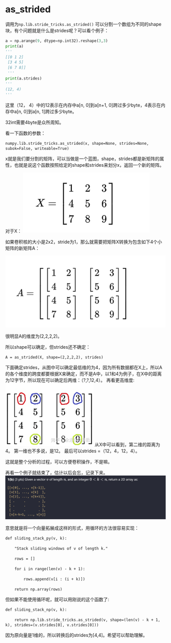 # as_strided



调用为`np.lib.stride_tricks.as_strided()`
可以分割一个数组为不同的shape块，有个问题就是什么是strides呢？可以看个例子：
```python
a = np.arange(9, dtype=np.int32).reshape(3,3)
print(a)
'''
[[0 1 2]
 [3 4 5]
 [6 7 8]]
 '''
print(a.strides)
'''
(12, 4)
'''

```

这里（12， 4）中的12表示在内存中a[n, 0]到a[n+1, 0]跨过多少byte，4表示在内存中a[n, 0]到a[n, 1]跨过多少byte。

32int需要4byte是众所周知。

看一下函数的参数：

````python3
numpy.lib.stride_tricks.as_strided(x, shape=None, strides=None, subok=False, writeable=True)
````

x就是我们要分割的矩阵，可以当做是一个蓝图，shape，strides都是新矩阵的属性，也就是说这个函数按照给定的shape和strides来划分x，返回一个新的矩阵。

对于X：
![](image/Pasted%20image%2020221108224524.png)

如果卷积核的大小是2x2，stride为1，那么就需要把矩阵X转换为包含如下4个小矩阵的新矩阵A：

![](image/Pasted%20image%2020221108224542.png)

很明显A的维度为(2,2,2,2)。

所以shape可以确定，但strides还不确定：

````python3
A = as_strided(X, shape=(2,2,2,2), strides)
````

下面确定strides，从图中可以确定最低维的为4，因为所有数据都在X上，所以A的各个维度的跨度都要根据X来确定，而不是A中，以1和4为例子，在X中的距离为12字节，所以现在可以确定后两维：（?,?,12,4）。
再看更高维度:
![](image/Pasted%20image%2020221108225558.png)
从X中可以看到，第二维的距离为4。
第一维也不多说，是12。
最后可以strides =（12，4，12，4）。

这就是整个分析的过程，可以方便卷积操作，不是嘛。

再看一个例子就结束了，估计以后会忘，记录下来。
![](image/Pasted%20image%2020221108225856.png)

意思就是将一个向量拓展成这样的形式，用循环的方法很容易实现：
```python3
def sliding_stack_py(v, k):

    "Stack sliding windows of v of length k."

    rows = []

    for i in range(len(v) - k + 1):

        rows.append(v[i : (i + k)])

    return np.array(rows)
```

但如果不能使用循环呢，就可以用刚说的这个函数了:
```python3
def sliding_stack_np(v, k):

    return np.lib.stride_tricks.as_strided(v, shape=(len(v) - k + 1, k), strides=(v.strides[0], v.strides[0]))
```

因为原向量是1维的，所以转换后的strides为[4,4]。希望可以帮助理解。
